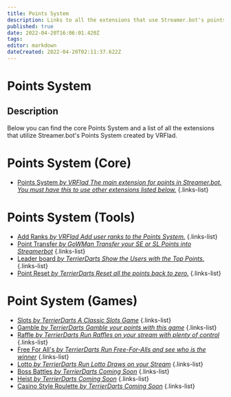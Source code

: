 ```yaml
---
title: Points System
description: Links to all the extensions that use Streamer.bot's points system.
published: true
date: 2022-04-20T16:06:01.420Z
tags: 
editor: markdown
dateCreated: 2022-04-20T02:11:37.622Z
---
```


# Points System

## Description
Below you can find the core Points System and a list of all the extensions that utilize Streamer.bot's Points System created by VRFlad.

# Points System (Core)

* [Points System *by VRFlad* *The main extension for points in Streamer.bot.  You must have this to use other extensions listed below.*](/extensions/points-system/points-system-core)
{.links-list}

# Points System (Tools)

* [Add Ranks *by VRFlad* *Add user ranks to the Points System.*](/extensions/points-system/points-system-add-ranks)
{.links-list}
* [Point Transfer *by GoWMan* *Transfer your SE or SL Points into Streamerbot*](/extensions/points-system/pointtransfer)
{.links-list}
* [Leader board *by TerrierDarts* *Show the Users with the Top Points.*](/extensions/points-system/leaderboard)
{.links-list}
* [Point Reset *by TerrierDarts* *Reset all the points back to zero.*](/extensions/points-system/pointreset)
{.links-list}

# Point System (Games)

* [Slots *by TerrierDarts* *A Classic Slots Game*](/extensions/points-system/slots)
{.links-list}
* [Gamble *by TerrierDarts* *Gamble your points with this game*](/extensions/points-system/gamble)
{.links-list}
* [Raffle *by TerrierDarts* *Run Raffles on your stream with plenty of control*](/extensions/points-system/raffle)
{.links-list}
* [Free For All's *by TerrierDarts* *Run Free-For-Alls and see who is the winner*](/extensions/points-system/ffa)
{.links-list}
* [Lotto *by TerrierDarts* *Run Lotto Draws on your Stream*](/extensions/points-system/lotto)
{.links-list}
* [Boss Battles *by TerrierDarts* *Coming Soon*](/extensions/points-system/bossbattles)
{.links-list}
* [Heist *by TerrierDarts* *Coming Soon*](/extensions/points-system/heist)
{.links-list}
* [Casino Style Roulette *by TerrierDarts* *Coming Soon*](/extensions/points-system/roulette)
{.links-list}
